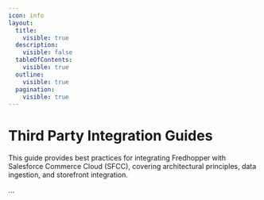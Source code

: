 ```yaml
---
icon: info
layout:
  title:
    visible: true
  description:
    visible: false
  tableOfContents:
    visible: true
  outline:
    visible: true
  pagination:
    visible: true
---
```


# Third Party Integration Guides

This guide provides best practices for integrating Fredhopper with Salesforce Commerce Cloud (SFCC), covering architectural principles, data ingestion, and storefront integration.

...
